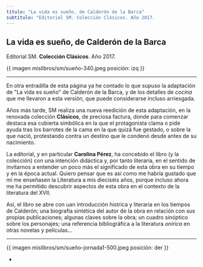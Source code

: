 ```yaml
---
título: "La vida es sueño, de Calderón de la Barca"
subtítulo: "Editorial SM. Colección Clásicos. Año 2017.
---
```



## La vida es sueño, de Calderón de la Barca
Editorial SM. **Colección Clásicos**. Año 2017.

{{ imagen mislibros/sm/sueño-340.jpeg posición: izq }}

---

En otra entradilla de esta página ya he contado lo que supuso la adaptación de "La vida es sueño" de Calderón de la Barca, y de los detalles de *cocina* que me llevaron a esta versión, que puede considerarse incluso arriesgada.

Años más tarde, SM realiza una nueva reedición de esta adaptación, en la renovada colección **Clásicos**, de preciosa factura, donde para comenzar destaca esa cubierta simbólica en la que el protagonista clama o pide ayuda tras los barrotes de la cama en la que quizá  fue gestado, o sobre la que nació, protestando contra un destino que le condenó desde antes de su nacimiento.

La editorial, y en particular **Carolina Pérez**, ha concebido el libro (y la colección) con una intención didáctica y, por tanto literaria, en el sentido de invitarnos a entender un poco más el significado de esta obra en su tiempo y en la época actual. Quiero pensar que es así como me habría gustado que mí me enseñasen la Literatura a mis dieciséis años, porque incluso ahora me ha permitido descubrir aspectos de esta obra en el contexto de la literatura del XVII.

Así, el libro se abre con uan introducción histrica y literaria en los tiempos de Calderón; una biografía sintética del autor de la obra en relación con sus propias publicaciones; algunas claves sobre la obra; un cuadro sinóptico sobre los personajes; una referencia bibliográfica a la literatura *onírica* en otras novelas y películas... 

---

{{ imagen mislibros/sm/sueño-jornada1-500.jpeg posición: der }}

*





